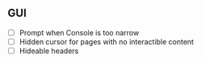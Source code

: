## GUI
- [ ] Prompt when Console is too narrow
- [ ] Hidden cursor for pages with no interactible content
- [ ] Hideable headers